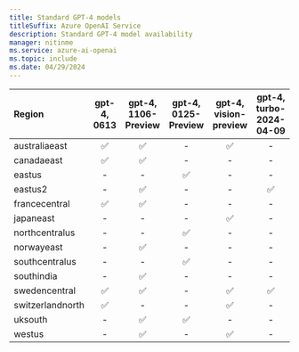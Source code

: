 ```yaml
---
title: Standard GPT-4 models
titleSuffix: Azure OpenAI Service
description: Standard GPT-4 model availability
manager: nitinme
ms.service: azure-ai-openai
ms.topic: include
ms.date: 04/29/2024
---
```


| **Region**   | **gpt-4**, **0613**   | **gpt-4**, **1106-Preview**   | **gpt-4**, **0125-Preview**   |**gpt-4**, **vision-preview**  | **gpt-4**, **turbo-2024-04-09**  | **gpt-4-32k**, **0613**   |
|:-----------------|:-------------------:|:---------------------------:|:---------------------------:|:-----------------------------:|:-----------------------------:|:-----------------------:|
| australiaeast    | ✅                | ✅                           | -                           | ✅                           | -                             | ✅                    |
| canadaeast       | ✅                | ✅                           | -                           | -                            | -                             | ✅                    |
| eastus           | -                 | -                             | ✅                         | -                            | -                            | -                   |
| eastus2          | -                 | ✅                            | -                          | -                            | ✅                             | -                   |
| francecentral    | ✅                | ✅                           | -                           | -                           | -                               | ✅                    |
| japaneast        | -                 | -                             | -                           | ✅                          | -                               | -                   |
| northcentralus   | -                 | -                             | ✅                         | -                            | -                               | -                   |
| norwayeast       | -                 | ✅                            | -                          | -                            | -                               | -                   |
| southcentralus   | -                 | -                             | ✅                         | -                            | -                               | -                   |
| southindia       | -                 | ✅                            | -                          | -                            | -                               | -                   |
| swedencentral    | ✅                | ✅                           | -                           | ✅                          | ✅                              | ✅                    |
| switzerlandnorth | ✅                | -                             | -                          | ✅                           | -                               | ✅                    |
| uksouth          | -                 | ✅                            | ✅                        | -                             | -                               | -                   |
| westus           | -                | ✅                            | -                          | ✅                            | -                               | -                   |
